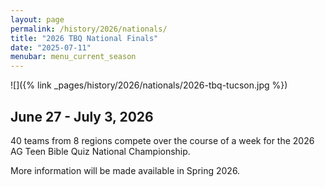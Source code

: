 ```yaml
---
layout: page
permalink: /history/2026/nationals/
title: "2026 TBQ National Finals"
date: "2025-07-11"
menubar: menu_current_season
---
```


![]({% link _pages/history/2026/nationals/2026-tbq-tucson.jpg %})

<!-- <a href="https://biblequiz.com/live-events/?eventId=e2ff54dd-83dc-4232-ba9a-08dd9c940a67
" class="button is-primary">Schedule and Stats</a> -->

## June 27 - July 3, 2026

40 teams from 8 regions compete over the course of a week for the 2026 AG Teen Bible Quiz National Championship.

More information will be made available in Spring 2026.
